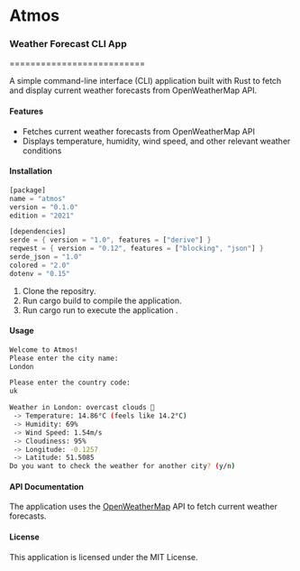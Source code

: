 # Atmos

### Weather Forecast CLI App

==========================

A simple command-line interface (CLI) application built with Rust to fetch and display current weather forecasts from OpenWeatherMap API.

#### Features

- Fetches current weather forecasts from OpenWeatherMap API
- Displays temperature, humidity, wind speed, and other relevant weather conditions

#### Installation

```rust
[package]
name = "atmos"
version = "0.1.0"
edition = "2021"

[dependencies]
serde = { version = "1.0", features = ["derive"] }
reqwest = { version = "0.12", features = ["blocking", "json"] }
serde_json = "1.0"
colored = "2.0"
dotenv = "0.15"

```

1. Clone the repositry.
2. Run cargo build to compile the application.
3. Run cargo run to execute the application .

#### Usage

```bash
Welcome to Atmos!
Please enter the city name:
London
```

```bash
Please enter the country code:
uk
```

```bash
Weather in London: overcast clouds 😬
 -> Temperature: 14.86°C (feels like 14.2°C)
 -> Humidity: 69%
 -> Wind Speed: 1.54m/s
 -> Cloudiness: 95%
 -> Longitude: -0.1257
 -> Latitude: 51.5085
Do you want to check the weather for another city? (y/n)
```

#### API Documentation

The application uses the [OpenWeatherMap](https://openweathermap.org/) API to fetch current weather forecasts.

#### License

This application is licensed under the MIT License.
